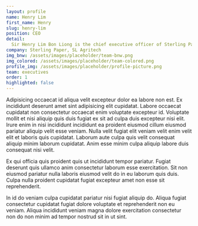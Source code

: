 ```yaml
---
layout: profile
name: Henry Lim
first_name: Henry
slug: henry-lim
position: CEO
detail:
  Sir Henry Lim Bon Liong is the chief executive officer of Sterling Paper Group of Companies, S.P. Properties, Inc., SL Agritech Corporation as well as a member of the governing council of the Philippine Council for Agriculture, Forestry, and Natural Resources Research and Development (PCARRD).
company: Sterling Paper, SL Agritech
img_bnw: /assets/images/placeholder/team-bnw.png
img_colored: /assets/images/placeholder/team-colored.png
profile_img: /assets/images/placeholder/profile-picture.png
team: executives
order: 1
highlighted: false
---
```


<p>Adipisicing occaecat id aliqua velit excepteur dolor ea labore non est. Ex incididunt deserunt amet sint adipisicing elit cupidatat. Labore occaecat cupidatat non consectetur occaecat enim voluptate excepteur id. Voluptate mollit et nisi aliquip quis duis fugiat ex sit ad culpa duis excepteur nisi elit. Irure enim in nisi incididunt incididunt ea proident eiusmod cillum eiusmod pariatur aliquip velit esse veniam. Nulla velit fugiat elit veniam velit enim velit elit et laboris quis cupidatat. Laborum aute culpa quis velit consequat aliquip minim laborum cupidatat. Anim esse minim culpa aliquip labore duis consequat nisi velit.</p>

<p>Ex qui officia quis proident quis ut incididunt tempor pariatur. Fugiat deserunt quis ullamco anim consectetur laborum esse exercitation. Sit non eiusmod pariatur nulla laboris eiusmod velit do in eu laborum quis duis. Culpa nulla proident cupidatat fugiat excepteur amet non esse sit reprehenderit.</p>

<p>In id do veniam culpa cupidatat pariatur nisi fugiat aliquip do. Aliqua fugiat consectetur cupidatat fugiat dolore voluptate et reprehenderit non eu veniam. Aliqua incididunt veniam magna dolore exercitation consectetur non do non minim ad tempor nostrud sit in ut sint.</p>
